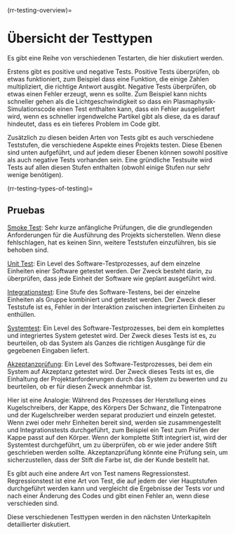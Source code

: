 (rr-testing-overview)=
# Übersicht der Testtypen

Es gibt eine Reihe von verschiedenen Testarten, die hier diskutiert werden.

Erstens gibt es positive und negative Tests. Positive Tests überprüfen, ob etwas funktioniert, zum Beispiel dass eine Funktion, die einige Zahlen multipliziert, die richtige Antwort ausgibt. Negative Tests überprüfen, ob etwas einen Fehler erzeugt, wenn es sollte. Zum Beispiel kann nichts schneller gehen als die Lichtgeschwindigkeit so dass ein Plasmaphysik-Simulationscode einen Test enthalten kann, dass ein Fehler ausgeliefert wird, wenn es schneller irgendwelche Partikel gibt als diese, da es darauf hindeutet, dass es ein tieferes Problem im Code gibt.

Zusätzlich zu diesen beiden Arten von Tests gibt es auch verschiedene Teststufen, die verschiedene Aspekte eines Projekts testen. Diese Ebenen sind unten aufgeführt, und auf jedem dieser Ebenen können sowohl positive als auch negative Tests vorhanden sein. Eine gründliche Testsuite wird Tests auf allen diesen Stufen enthalten (obwohl einige Stufen nur sehr wenige benötigen).

(rr-testing-types-of-testing)=
## Pruebas

[Smoke Test](#Smoke_testing): Sehr kurze anfängliche Prüfungen, die die grundlegenden Anforderungen für die Ausführung des Projekts sicherstellen. Wenn diese fehlschlagen, hat es keinen Sinn, weitere Teststufen einzuführen, bis sie behoben sind.

[Unit Test](#Unit_tests): Ein Level des Software-Testprozesses, auf dem einzelne Einheiten einer Software getestet werden. Der Zweck besteht darin, zu überprüfen, dass jede Einheit der Software wie geplant ausgeführt wird.

[Integrationstest](#Integration_testing): Eine Stufe des Software-Testens, bei der einzelne Einheiten als Gruppe kombiniert und getestet werden. Der Zweck dieser Teststufe ist es, Fehler in der Interaktion zwischen integrierten Einheiten zu enthüllen.

[Systemtest](#System_tests): Ein Level des Software-Testprozesses, bei dem ein komplettes und integriertes System getestet wird. Der Zweck dieses Tests ist es, zu beurteilen, ob das System als Ganzes die richtigen Ausgänge für die gegebenen Eingaben liefert.

[Akzeptanzprüfung](#Acceptance_testing): Ein Level des Software-Testprozesses, bei dem ein System auf Akzeptanz getestet wird. Der Zweck dieses Tests ist es, die Einhaltung der Projektanforderungen durch das System zu bewerten und zu beurteilen, ob er für diesen Zweck annehmbar ist.

Hier ist eine Analogie: Während des Prozesses der Herstellung eines Kugelschreibers, der Kappe, des Körpers Der Schwanz, die Tintenpatrone und der Kugelschreiber werden separat produziert und einzeln getestet. Wenn zwei oder mehr Einheiten bereit sind, werden sie zusammengestellt und Integrationstests durchgeführt, zum Beispiel ein Test zum Prüfen der Kappe passt auf den Körper. Wenn der komplette Stift integriert ist, wird der Systemtest durchgeführt, um zu überprüfen, ob er wie jeder andere Stift geschrieben werden sollte. Akzeptanzprüfung könnte eine Prüfung sein, um sicherzustellen, dass der Stift die Farbe ist, die der Kunde bestellt hat.

Es gibt auch eine andere Art von Test namens Regressionstest. Regressionstest ist eine Art von Test, die auf jedem der vier Hauptstufen durchgeführt werden kann und vergleicht die Ergebnisse der Tests vor und nach einer Änderung des Codes und gibt einen Fehler an, wenn diese verschieden sind.

Diese verschiedenen Testtypen werden in den nächsten Unterkapiteln detaillierter diskutiert.
